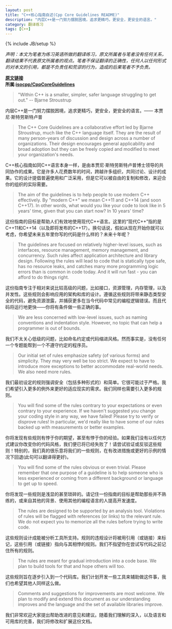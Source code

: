 ```yaml
---
layout: post
title: "C++核心指南自述(Cpp Core Guidelines README)"
description: "内层C++是一门努力摆脱困境，追求更精巧，更安全，更安全的语言。"
category: 翻译练习
tags: [C++]
---
```


{% include JB/setup %}

*声明：本文为笔者为练习英语所做的翻译练习，原文所属者与笔者没有任何关系，翻译结果不代表原文所属者的观点。笔者不保证翻译的正确性，任何人以任何形式的对本文的引用，都是不负责任和荒谬的行为，造成的后果笔者不予负责。*


**[原文链接](https://github.com/isocpp/CppCoreGuidelines/blob/dde3cc5c20d85f0f0186d85e20eb62c80e296ed7/README.md)**  
**所属:[isocpp/CppCoreGuidelines](https://github.com/isocpp/CppCoreGuidelines/)**  

> "Within C++ is a smaller, simpler, safer language struggling to get out." -- Bjarne Stroustrup  

内层C++是一门努力摆脱困境，追求更精巧，更安全，更安全的语言。—— 本贾尼·斯特劳斯特卢普  

> The C++ Core Guidelines are a collaborative effort led by Bjarne Stroustrup, much like the C++ language itself. They are the result of many person-years of discussion and design across a number of organizations. Their design encourages general applicability and broad adoption but they can be freely copied and modified to meet your organization's needs.  

C++核心指南如同C++语言本身一样，是由本贾尼·斯特劳斯特卢普博士领导的共同协作的成果。它是许多人花费数年的时间，跨越许多组织，共同讨论、设计的成果。它的设计提倡普遍使用和广泛采用，但是它可以被自由的复制和修改，来迎合你的组织的实际需要。  

> The aim of the guidelines is to help people to use modern C++ effectively. By "modern C++" we mean C++11 and C++14 (and soon C++17). In other words, what would you like your code to look like in 5 years' time, given that you can start now? In 10 years' time?  

 这份指南的目标是帮助人们有效地使用现代C++语言。这里的“现代C++”指的是C++11和C++14（以及即将发布的C++17）。换句话说，假如从现在开始你就可以考虑，你希望未来五年里你写的代码是什么样的？未来十年呢？  

> The guidelines are focused on relatively higher-level issues, such as interfaces, resource management, memory management, and concurrency. Such rules affect application architecture and library design. Following the rules will lead to code that is statically type safe, has no resource leaks, and catches many more programming logic errors than is common in code today. And it will run fast - you can afford to do things right.  

这份指南专注于相对来说比较高级的问题，比如接口，资源管理，内存管理，以及并发性。这些规则会影响应用的架构和库的设计。遵循这些规则将带来静态类型安全的代码，避免资源泄露，并捕获更多在当今代码中常见的编程逻辑错误。而且代码将运行地更快——你将有条件做一些正确的事。  

> We are less concerned with low-level issues, such as naming conventions and indentation style. However, no topic that can help a programmer is out of bounds.

我们不太关心低级的问题，比如命名约定或代码缩进风格。然而事实是，没有任何一个专题能帮到一个不遵守约定的程序员。  

> Our initial set of rules emphasize safety (of various forms) and simplicity. They may very well be too strict. We expect to have to introduce more exceptions to better accommodate real-world needs. We also need more rules.  

我们最初设定的规则强调安全（包括多种形式的）和简单。它很可能过于严格。我们希望引入更多的例外来更好的适应现实的需求。我们同样也需要引入更多的规则。  

> You will find some of the rules contrary to your expectations or even contrary to your experience. If we haven't suggested you change your coding style in any way, we have failed! Please try to verify or disprove rules! In particular, we'd really like to have some of our rules backed up with measurements or better examples.

你将发现有些规则有悖于你的期望，甚至有悖于你的经验。如果我们没有以任何方式建议你改变你的代码风格，我们便已将已经失败了！请尝试验证或反驳这些规则！特别的，我们真的很乐意将我们的一些规则，在有改进措施或更好的示例的情况下回退(此句可以翻译得更好)。 

> You will find some of the rules obvious or even trivial. Please remember that one purpose of a guideline is to help someone who is less experienced or coming from a different background or language to get up to speed.  

你将发现一些规则是浅显的甚至琐碎的。请记住一份指南的目标是帮助那些并不熟练的，或来自其他的背景、使用其他的编程语言的人提高开发速度。  

> The rules are designed to be supported by an analysis tool. Violations of rules will be flagged with references (or links) to the relevant rule. We do not expect you to memorize all the rules before trying to write code.  

这些规则设计成能被分析工具所支持。规则的违规设计将被用引用（或链接）来标记，这些引用（或链接）指向与其相悖的规则。我们不指望你在尝试写代码之前记住所有的规则。  

> The rules are meant for gradual introduction into a code base. We plan to build tools for that and hope others will too.  

这些规则旨在逐步引入到一个代码库。我们计划开发一些工具来辅助做这件事，我们也希望其他人同样这么做。  

> Comments and suggestions for improvements are most welcome. We plan to modify and extend this document as our understanding improves and the language and the set of available libraries improve.

我们非常欢迎大家提出帮助改进的意见和建议。随着我们理解的深入，以及语言和可用库的完善，我们将修改和扩展这份文档。

